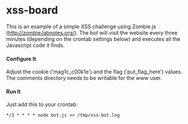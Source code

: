 xss-board
=========

This is an example of a simple XSS challenge using Zombie.js (http://zombie.labnotes.org/). The bot will visit the website every three minutes (depending on the crontab settings below) and executes all the Javascript code it finds.

#### Configure It

Adjust the cookie ('mag1c_c00k1e') and the flag ('put_flag_here') values. The comments directory needs to be writable for the www user.

#### Run It

Just add this to your crontab:

```
*/3 * * * * node bot.js >> /tmp/xss-bot.log
```
